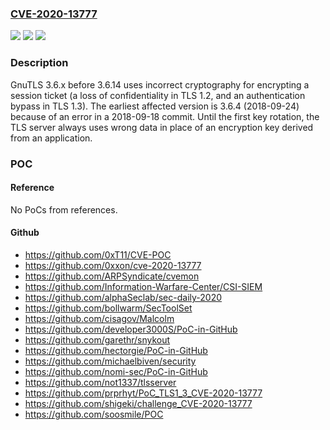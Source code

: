 ### [CVE-2020-13777](https://cve.mitre.org/cgi-bin/cvename.cgi?name=CVE-2020-13777)
![](https://img.shields.io/static/v1?label=Product&message=n%2Fa&color=blue)
![](https://img.shields.io/static/v1?label=Version&message=n%2Fa&color=blue)
![](https://img.shields.io/static/v1?label=Vulnerability&message=n%2Fa&color=brighgreen)

### Description

GnuTLS 3.6.x before 3.6.14 uses incorrect cryptography for encrypting a session ticket (a loss of confidentiality in TLS 1.2, and an authentication bypass in TLS 1.3). The earliest affected version is 3.6.4 (2018-09-24) because of an error in a 2018-09-18 commit. Until the first key rotation, the TLS server always uses wrong data in place of an encryption key derived from an application.

### POC

#### Reference
No PoCs from references.

#### Github
- https://github.com/0xT11/CVE-POC
- https://github.com/0xxon/cve-2020-13777
- https://github.com/ARPSyndicate/cvemon
- https://github.com/Information-Warfare-Center/CSI-SIEM
- https://github.com/alphaSeclab/sec-daily-2020
- https://github.com/bollwarm/SecToolSet
- https://github.com/cisagov/Malcolm
- https://github.com/developer3000S/PoC-in-GitHub
- https://github.com/garethr/snykout
- https://github.com/hectorgie/PoC-in-GitHub
- https://github.com/michaelbiven/security
- https://github.com/nomi-sec/PoC-in-GitHub
- https://github.com/not1337/tlsserver
- https://github.com/prprhyt/PoC_TLS1_3_CVE-2020-13777
- https://github.com/shigeki/challenge_CVE-2020-13777
- https://github.com/soosmile/POC

